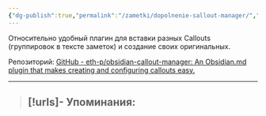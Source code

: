 ```yaml
---
{"dg-publish":true,"permalink":"/zametki/dopolnenie-sallout-manager/","created":"2024-07-10 01:11"}
---
```


Относительно удобный плагин для вставки разных Callouts (группировок в тексте заметок) и создание своих оригинальных.

Репозиторий: [GitHub - eth-p/obsidian-callout-manager: An Obsidian.md plugin that makes creating and configuring callouts easy.](https://github.com/eth-p/obsidian-callout-manager)

---
> [!urls]- Упоминания:
> - 